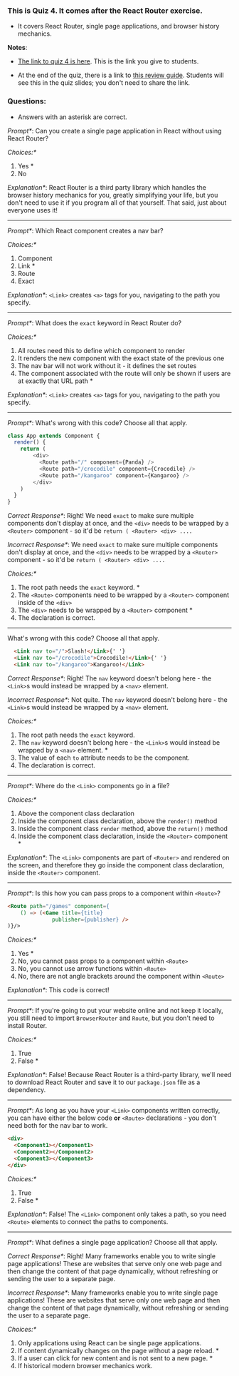 ### This is Quiz 4. It comes after the React Router exercise.
- It covers React Router, single page applications, and browser history mechanics.

**Notes**:
- [The link to quiz 4 is here](https://ga-instruction-sandbox.herokuapp.com/?lessonURL=https://ga-instruction.s3.amazonaws.com/json/REACT/unit-4/unit4-quiz.json). This is the link you give to students.

- At the end of the quiz, there is a link to [this review guide](../../../../react-review-guides/blob/master/unit-4-react-review-guide.md). Students will see this in the quiz slides; you don't need to share the link.

### Questions:
- Answers with an asterisk are correct.


_Prompt*_: Can you create a single page application in React without using React Router?


_Choices:*_

1. Yes *
2. No


_Explanation*_:  React Router is a third party library which handles the browser history mechanics for you, greatly simplifying your life, but you don't need to use it if you program all of that yourself. That said, just about everyone uses it!

----------------------------------

_Prompt*_: Which React component creates a nav bar?

_Choices:*_

1. Component
2. Link *
3. Route
4. Exact


_Explanation*_: `<Link>` creates `<a>` tags for you, navigating to the path you specify.

-----------------------------------

_Prompt*_: What does the `exact` keyword in React Router do?

_Choices:*_

1. All routes need this to define which component to render
2. It renders the new component with the exact state of the previous one
3. The nav bar will not work without it - it defines the set routes
4. The component associated with the route will only be shown if users are at exactly that URL path *


_Explanation*_: `<Link>` creates `<a>` tags for you, navigating to the path you specify.


-----------------------------------

_Prompt*_:  What's wrong with this code? Choose all that apply.

```js
class App extends Component {
  render() {
    return (
        <div>
          <Route path="/" component={Panda} />
          <Route path="/crocodile" component={Crocodile} />
          <Route path="/kangaroo" component={Kangaroo} />
        </div>
    )
  }
}
```


_Correct Response*_: Right! We need `exact` to make sure multiple components don't display at once, and the `<div>` needs to be wrapped by a `<Router>` component - so it'd be `return ( <Router> <div> ....`

_Incorrect Response*_: We need `exact` to make sure multiple components don't display at once, and the `<div>` needs to be wrapped by a `<Router>` component - so it'd be `return ( <Router> <div> ....`


_Choices:*_

1. The root path needs the `exact` keyword. *
2. The `<Route>` components need to be wrapped by a `<Router>` component inside of the `<div>`
3. The `<div>` needs to be wrapped by a `<Router>` component *
4. The declaration is correct.


----------------------------------

What's wrong with this code? Choose all that apply.

```html
  <Link nav to="/">Slash!</Link>{' '}
  <Link nav to="/crocodile">Crocodile!</Link>{' '}
  <Link nav to="/kangaroo">Kangaroo!</Link>
```


_Correct Response*_: Right! The `nav` keyword doesn't belong here - the `<Link>`s would instead be wrapped by a `<nav>` element.

_Incorrect Response*_: Not quite. The `nav` keyword doesn't belong here - the `<Link>`s would instead be wrapped by a `<nav>` element.


_Choices:*_

1. The root path needs the `exact` keyword.
2. The `nav` keyword doesn't belong here - the `<Link>`s would instead be wrapped by a `<nav>` element. *
3. The value of each `to` attribute needs to be the component.
4. The declaration is correct.


-----------------------------------

_Prompt*_: Where do the `<Link>` components go in a file?

_Choices:*_

1. Above the component class declaration
2. Inside the component class declaration, above the `render()` method
3. Inside the component class `render` method, above the `return()` method
4. Inside the component class declaration, inside the `<Router>` component *

_Explanation*_: The `<Link>` components are part of `<Router>` and rendered on the screen, and therefore they go inside the component class declaration, inside the `<Router>` component.

----------------------------------

_Prompt*_: Is this how you can pass props to a component within `<Route>`?

```html
<Route path="/games" component={
    () => (<Game title={title}
              publisher={publisher} />
)}/>
```

_Choices:*_

1. Yes *
2. No, you cannot pass props to a component within `<Route>`
3. No, you cannot use arrow functions within `<Route>`
4. No, there are not angle brackets around the component within `<Route>`

_Explanation*_:  This code is correct!

-----------------------------------

_Prompt*_: If you're going to put your website online and not keep it locally, you still need to import `BrowserRouter` and `Route`, but you don't need to install Router.



_Choices:*_

1. True
2. False *


_Explanation*_:  False! Because React Router is a third-party library, we'll need to download React Router and save it to our `package.json` file as a dependency.


----------------------------------

_Prompt*_: As long as you have your `<Link>` components written correctly, you can have either the below code **or** `<Route>` declarations - you don't need both for the nav bar to work.

```html
<div>
  <Component1></Component1>
  <Component2></Component2>
  <Component3></Component3>
</div>
```

_Choices:*_

1. True
2. False *

_Explanation*_: False! The `<Link>` component only takes a path, so you need `<Route>` elements to connect the paths to components.

----------------------------------

_Prompt*_: What defines a single page application? Choose all that apply.


_Correct Response*_: Right! Many frameworks enable you to write single page applications! These are websites that serve only one web page and then change the content of that page dynamically, without refreshing or sending the user to a separate page.

_Incorrect Response*_: Many frameworks enable you to write single page applications! These are websites that serve only one web page and then change the content of that page dynamically, without refreshing or sending the user to a separate page.


_Choices:*_

1. Only applications using React can be single page applications.
2. If content dynamically changes on the page without a page reload. *
3. If a user can click for new content and is not sent to a new page. *
4. If historical modern browser mechanics work.
